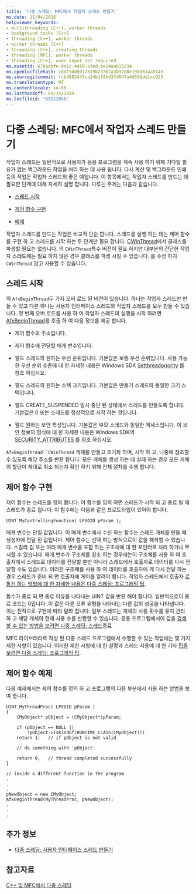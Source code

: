 ```yaml
---
title: '다중 스레딩: MFC에서 작업자 스레드 만들기'
ms.date: 11/04/2016
helpviewer_keywords:
- multithreading [C++], worker threads
- background tasks [C++]
- threading [C++], worker threads
- worker threads [C++]
- threading [C++], creating threads
- threading [MFC], worker threads
- threading [C++], user input not required
ms.assetid: 670adbfe-041c-4450-a3ed-be14aab15234
ms.openlocfilehash: c8df3dd9d17819b23362a3b31d8e198883aa9143
ms.sourcegitcommit: fcb48824f9ca24b1f8bd37d647a4d592de1cc925
ms.translationtype: MT
ms.contentlocale: ko-KR
ms.lasthandoff: 08/15/2019
ms.locfileid: "69512058"
---
```

# <a name="multithreading-creating-worker-threads-in-mfc"></a>다중 스레딩: MFC에서 작업자 스레드 만들기

작업자 스레드는 일반적으로 사용자가 응용 프로그램을 계속 사용 하기 위해 기다릴 필요가 없는 백그라운드 작업을 처리 하는 데 사용 됩니다. 다시 계산 및 백그라운드 인쇄 등의 작업은 작업자 스레드의 좋은 예입니다. 이 항목에서는 작업자 스레드를 만드는 데 필요한 단계에 대해 자세히 설명 합니다. 다루는 주제는 다음과 같습니다.

- [스레드 시작](#_core_starting_the_thread)

- [제어 함수 구현](#_core_implementing_the_controlling_function)

- [예제](#_core_controlling_function_example)

작업자 스레드를 만드는 작업은 비교적 단순 합니다. 스레드를 실행 하는 데는 제어 함수를 구현 하 고 스레드를 시작 하는 두 단계만 필요 합니다. [CWinThread](../mfc/reference/cwinthread-class.md)에서 클래스를 파생할 필요는 없습니다. 의 `CWinThread`특수 버전이 필요 하지만 대부분의 간단한 작업자 스레드에는 필요 하지 않은 경우 클래스를 파생 시킬 수 있습니다. 를 수정 하지 `CWinThread` 않고 사용할 수 있습니다.

##  <a name="_core_starting_the_thread"></a>스레드 시작

의 `AfxBeginThread`두 가지 오버 로드 된 버전이 있습니다. 하나는 작업자 스레드만 만들 수 있고 다른 하나는 사용자 인터페이스 스레드와 작업자 스레드를 모두 만들 수 있습니다. 첫 번째 오버 로드를 사용 하 여 작업자 스레드의 실행을 시작 하려면 [AfxBeginThread](../mfc/reference/application-information-and-management.md#afxbeginthread)를 호출 하 여 다음 정보를 제공 합니다.

- 제어 함수의 주소입니다.

- 제어 함수에 전달할 매개 변수입니다.

- 필드 스레드의 원하는 우선 순위입니다. 기본값은 보통 우선 순위입니다. 사용 가능한 우선 순위 수준에 대 한 자세한 내용은 Windows SDK [Setthreadpriority](/windows/win32/api/processthreadsapi/nf-processthreadsapi-setthreadpriority) 를 참조 하십시오.

- 필드 스레드의 원하는 스택 크기입니다. 기본값은 만들기 스레드와 동일한 크기 스택입니다.

- 필드 CREATE_SUSPENDED 일시 중단 된 상태에서 스레드를 만들도록 합니다. 기본값은 0 또는 스레드를 정상적으로 시작 하는 것입니다.

- 필드 원하는 보안 특성입니다. 기본값은 부모 스레드와 동일한 액세스입니다. 이 보안 정보의 형식에 대 한 자세한 내용은 Windows SDK의 [SECURITY_ATTRIBUTES](/previous-versions/windows/desktop/legacy/aa379560\(v=vs.85\)) 를 참조 하십시오.

`AfxBeginThread``CWinThread` 개체를 만들고 초기화 하며, 시작 하 고, 나중에 참조할 수 있도록 해당 주소를 반환 합니다. 모든 개체를 생성 하는 데 실패 하는 경우 모든 개체의 할당이 제대로 취소 되는지 확인 하기 위해 전체 절차를 수행 합니다.

##  <a name="_core_implementing_the_controlling_function"></a>제어 함수 구현

제어 함수는 스레드를 정의 합니다. 이 함수를 입력 하면 스레드가 시작 되 고 종료 될 때 스레드가 종료 됩니다. 이 함수에는 다음과 같은 프로토타입이 있어야 합니다.

```
UINT MyControllingFunction( LPVOID pParam );
```

매개 변수는 단일 값입니다. 이 매개 변수에서 수신 하는 함수는 스레드 개체를 만들 때 생성자에 전달 된 값입니다. 제어 함수는 선택 하는 방식으로이 값을 해석할 수 있습니다. 스칼라 값 또는 여러 매개 변수를 포함 하는 구조체에 대 한 포인터로 처리 하거나 무시할 수 있습니다. 매개 변수가 구조체를 참조 하는 경우에는이 구조체를 사용 하 여 호출자에서 스레드로 데이터를 전달할 뿐만 아니라 스레드에서 호출자로 데이터를 다시 전달할 수도 있습니다. 이러한 구조체를 사용 하 여 데이터를 호출자에 게 다시 전달 하는 경우 스레드가 준비 되 면 호출자에 게이를 알려야 합니다. 작업자 스레드에서 호출자 [로 통신 하는 방법에 대 한 자세한 내용은 다중 스레딩: 프로그래밍 팁](multithreading-programming-tips.md).

함수가 종료 되 면 종료 이유를 나타내는 UINT 값을 반환 해야 합니다. 일반적으로이 종료 코드는 0입니다 .이 값은 다른 오류 유형을 나타내는 다른 값의 성공을 나타냅니다. 이는 전적으로 구현에 따라 달라 집니다. 일부 스레드는 개체의 사용 횟수를 유지 관리 하 고 해당 개체의 현재 사용 수를 반환할 수 있습니다. 응용 프로그램에서이 값을 [검색할 수 있는 방법을 보려면 다중 스레딩: 스레드](multithreading-terminating-threads.md)종료

MFC 라이브러리로 작성 된 다중 스레드 프로그램에서 수행할 수 있는 작업에는 몇 가지 제한 사항이 있습니다. 이러한 제한 사항에 대 한 설명과 스레드 사용에 대 한 기타 [팁을 보려면 다중 스레딩: 프로그래밍 팁](multithreading-programming-tips.md).

##  <a name="_core_controlling_function_example"></a>제어 함수 예제

다음 예제에서는 제어 함수를 정의 하 고 프로그램의 다른 부분에서 사용 하는 방법을 보여 줍니다.

```
UINT MyThreadProc( LPVOID pParam )
{
    CMyObject* pObject = (CMyObject*)pParam;

    if (pObject == NULL ||
        !pObject->IsKindOf(RUNTIME_CLASS(CMyObject)))
    return 1;   // if pObject is not valid

    // do something with 'pObject'

    return 0;   // thread completed successfully
}

// inside a different function in the program
.
.
.
pNewObject = new CMyObject;
AfxBeginThread(MyThreadProc, pNewObject);
.
.
.
```

## <a name="what-do-you-want-to-know-more-about"></a>추가 정보

- [다중 스레딩: 사용자 인터페이스 스레드 만들기](multithreading-creating-user-interface-threads.md)

## <a name="see-also"></a>참고자료

[C++ 및 MFC에서 다중 스레딩](multithreading-with-cpp-and-mfc.md)
